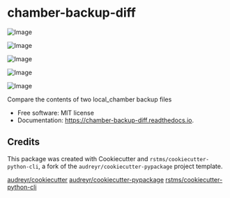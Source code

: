 chamber-backup-diff
===================


![Image](https://img.shields.io/github/license/rstms/chamber_backup_diff)

![Image](https://img.shields.io/pypi/v/chamber_backup_diff.svg)


![Image](https://circleci.com/gh/rstms/chamber_backup_diff/tree/master.svg?style=shield)

![Image](https://readthedocs.org/projects/chamber-backup-diff/badge/?version=latest)

![Image](https://pyup.io/repos/github/rstms/chamber_backup_diff/shield.svg)

Compare the contents of two local_chamber backup files


* Free software: MIT license
* Documentation: https://chamber-backup-diff.readthedocs.io.



Credits
-------

This package was created with Cookiecutter and `rstms/cookiecutter-python-cli`, a fork of the `audreyr/cookiecutter-pypackage` project template.

[audreyr/cookiecutter](https://github.com/audreyr/cookiecutter)
[audreyr/cookiecutter-pypackage](https://github.com/audreyr/cookiecutter-pypackage)
[rstms/cookiecutter-python-cli](https://github.com/rstms/cookiecutter-python-cli)
